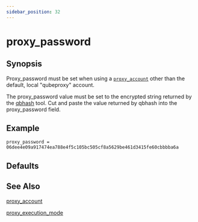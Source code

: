 ```yaml
---
sidebar_position: 32
---
```


# proxy_password

## Synopsis

Proxy_password must be set when using a [`proxy_account`](./proxy_account) other than the default, local "qubeproxy" account.

The proxy_password value must be set to the encrypted string returned by the [qbhash](../../advanced-users-guide/command-line-reference/qbhash) tool. Cut and paste the value returned by qbhash into the proxy_password field.

## Example

```
proxy_password = 06dee4e09a917474ea788e4f5c105bc505cf8a5629be461d3415fe60cbbbba6a
```

## Defaults

## See Also

[proxy_account](./proxy_account)

[proxy_execution_mode](./proxy_execution_mode)

